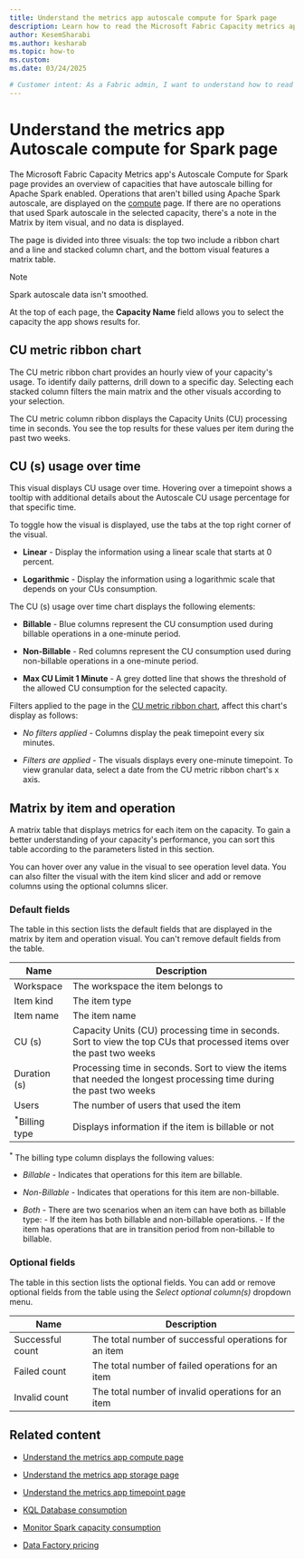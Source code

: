 ```yaml
---
title: Understand the metrics app autoscale compute for Spark page
description: Learn how to read the Microsoft Fabric Capacity metrics app's Autoscale compute for Spark page.
author: KesemSharabi
ms.author: kesharab
ms.topic: how-to
ms.custom:
ms.date: 03/24/2025

# Customer intent: As a Fabric admin, I want to understand how to read the Microsoft Fabric Capacity Metrics app's Autoscale compute for Spark page.
---
```

 
# Understand the metrics app Autoscale compute for Spark page

The Microsoft Fabric Capacity Metrics app's Autoscale Compute for Spark page provides an overview of capacities that have autoscale billing for Apache Spark enabled. Operations that aren't billed using Apache Spark autoscale, are displayed on the [compute](./metrics-app-compute-page.md) page. If there are no operations that used Spark autoscale in the selected capacity, there's a note in the Matrix by item visual, and no data is displayed.

The page is divided into three visuals: the top two include a ribbon chart and a line and stacked column chart, and the bottom visual features a matrix table.

>[!NOTE]
>Spark autoscale data isn't smoothed.

At the top of each page, the **Capacity Name** field allows you to select the capacity the app shows results for.

## CU metric ribbon chart

The CU metric ribbon chart provides an hourly view of your capacity's usage. To identify daily patterns, drill down to a specific day. Selecting each stacked column filters the main matrix and the other visuals according to your selection.

The CU metric column ribbon displays the Capacity Units (CU) processing time in seconds. You see the top results for these values per item during the past two weeks.

## CU (s) usage over time

This visual displays CU usage over time. Hovering over a timepoint shows a tooltip with additional details about the Autoscale CU usage percentage for that specific time.

To toggle how the visual is displayed, use the tabs at the top right corner of the visual.

* **Linear** - Display the information using a linear scale that starts at 0 percent.

* **Logarithmic** - Display the information using a logarithmic scale that depends on your CUs consumption.

The CU (s) usage over time chart displays the following elements:

* **Billable** - Blue columns represent the CU consumption used during billable operations in a one-minute period.

* **Non-Billable** - Red columns represent the CU consumption used during non-billable operations in a one-minute period.

* **Max CU Limit 1 Minute** - A grey dotted line that shows the threshold of the allowed CU consumption for the selected capacity.

Filters applied to the page in the [CU metric ribbon chart](#cu-metric-ribbon-chart), affect this chart's display as follows:

* *No filters applied* - Columns display the peak timepoint every six minutes.

* *Filters are applied* - The visuals displays every one-minute timepoint. To view granular data, select a date from the CU metric ribbon chart's x axis.

## Matrix by item and operation

A matrix table that displays metrics for each item on the capacity. To gain a better understanding of your capacity's performance, you can sort this table according to the parameters listed in this section.

You can hover over any value in the visual to see operation level data. You can also filter the visual with the item kind slicer and add or remove columns using the optional columns slicer.

### Default fields

The table in this section lists the default fields that are displayed in the matrix by item and operation visual. You can't remove default fields from the table.

|Name      |Description  |
|----------|--------------|
|Workspace |The workspace the item belongs to |
|Item kind |The item type |
|Item name |The item name |
|CU (s)    |Capacity Units (CU) processing time in seconds. Sort to view the top CUs that processed items over the past two weeks   |
|Duration (s) |Processing time in seconds. Sort to view the items that needed the longest processing time during the past two weeks |
|Users     |The number of users that used the item                                 |
|<sup>*</sup>Billing type |Displays information if the item is billable or not     |

<sup>*</sup> The billing type column displays the following values:

* *Billable* - Indicates that operations for this item are billable.

* *Non-Billable*  - Indicates that operations for this item are non-billable.

* *Both* - There are two scenarios when an item can have both as billable type:
        - If the item has both billable and non-billable operations.
        - If the item has operations that are in transition period from non-billable to billable.

### Optional fields

The table in this section lists the optional fields. You can add or remove optional fields from the table using the *Select optional column(s)* dropdown menu.

|**Name**  |**Description**  |
|----------|-----------------|
|Successful count |The total number of successful operations for an item           |
|Failed count     |The total number of failed operations for an item               |
|Invalid count    |The total number of invalid operations for an item              |

## Related content

* [Understand the metrics app compute page](metrics-app-compute-page.md)

* [Understand the metrics app storage page](metrics-app-storage-page.md)

* [Understand the metrics app timepoint page](metrics-app-timepoint-page.md)

* [KQL Database consumption](../real-time-intelligence/kql-database-consumption.md)

* [Monitor Spark capacity consumption](../data-engineering/monitor-spark-capacity-consumption.md)

* [Data Factory pricing](../data-factory/pricing-overview.md)